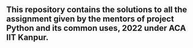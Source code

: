 ## This repository contains the solutions to all the assignment given by the mentors of project Python and its common uses, 2022 under ACA IIT Kanpur.
